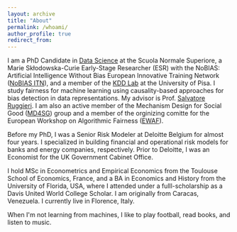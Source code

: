 ```yaml
---
layout: archive
title: "About"
permalink: /whoami/
author_profile: true
redirect_from:
---
```


I am a PhD Candidate in [Data Science](https://www.phd-ai.it/) at the Scuola Normale Superiore, a Marie Skłodowska-Curie Early-Stage Researcher (ESR) with the NoBIAS: Artificial Intelligence Without Bias European Innovative Training Network ([NoBIAS ITN](https://nobias-project.eu/)), and a member of the [KDD Lab](https://kdd.isti.cnr.it/) at the University of Pisa. I study fairness for machine learning using causality-based approaches for bias detection in data representations. My advisor is Prof. [Salvatore Ruggieri](http://pages.di.unipi.it/ruggieri/). I am also an active member of the Mechanism Design for Social Good ([MD4SG](https://www.md4sg.com/)) group and a member of the orginizing comitte for the European Workshop on Algorithmic Fairness ([EWAF](https://sites.google.com/view/ewaf23/?authuser=0)).

Before my PhD, I was a Senior Risk Modeler at Deloitte Belgium for almost four years. I specialized in building financial and operational risk models for banks and energy companies, respectively. Prior to Deloitte, I was an Economist for the UK Government Cabinet Office.

I hold MSc in Econometrics and Empirical Economics from the Toulouse School of Economics, France, and a BA in Economics and History from the University of Florida, USA, where I attended under a fulll-scholarship as a Davis United World College Scholar. I am originally from Caracas, Venezuela. I currently live in Florence, Italy.

When I'm not learning from machines, I like to play football, read books, and listen to music.
